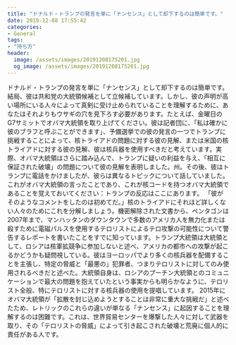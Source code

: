 ```yaml
---
title: "ドナルド・トランプの発言を単に「ナンセンス」として却下するのは簡単です。"
date: 2019-12-08 17:55:42
categories:
- General
tags:
- "持ち方"
header:
  image: /assets/images/20191208175201.jpg
  og_image: /assets/images/20191208175201.jpg
---
```


ドナルド・トランプの発言を単に「ナンセンス」として却下するのは簡単です。結局、彼は共和党の大統領候補として立候補しています。しかし、彼の声明が高い場所にいる人々によって真剣に受け止められていることを理解するために、あなたはそれよりもウサギの穴を見下ろす必要があります。たとえば、金曜日のG7サミットでオバマ大統領を取り上げてください。彼は記者団に、「私は確かに彼のブラフと呼ぶことができます」、予備選挙での彼の発言の一つでトランプに挑戦することによって、核トライアドの問題に対する彼の見解、または米国の核トライアドに対する彼の見解、彼は核兵器を使用すべきだと考えています。実際、オバマ大統領はさらに踏み込んで、トランプに疑いの利益を与え、「相互に保証された破壊」の問題について彼の見解を表明しました。州。その後、彼はトランプに電話をかけましたが、彼らは異なるトピックについて話していました。これがオバマ大統領の言ったことであり、これが核コードを持つオバマ大統領であることを覚えておいてください：トランプの反応はここにあります。 「彼がそのようなコメントをしたのは初めてだ。」核のトライアドにそれほど詳しくない人々のためにこれを分解しましょう。機密解除された文書から、ペンタゴンは2007年まで、マンハッタンのダウンタウンで多数のアメリカ人を無力化または殺すために電磁パルスを使用するテロリストによるテロ攻撃の可能性について警告するレポートを書いたことをすでに知っています。トランプ大統領は大統領として、ロシアは核軍拡競争に参加しないと述べ、アメリカの都市への攻撃が起こるかどうかも疑問視している。彼はヨーロッパでより多くの核兵器を配備することを主張し、特定の脅威と「最悪の」犯罪者、つまりテロリストに対してのみ使用されるべきだと述べた。大統領自身は、ロシアのプーチン大統領とのコミュニケーションで最大の問題を抱えていたという事実からも明らかなように、テロリスト全般、特にテロリストに対する核兵器の使用を提唱しています。 2015年にオバマ大統領が「拡散を封じ込めようとすることは非常に重大な挑戦だ」と述べたため、レトリックのこれらの違いが単なる「ナンセンス」に起因することを理解するのは困難です。これは、世界貿易センターを爆撃した人々に対して武器を取り、その「テロリストの脅威」によって引き起こされた破壊と荒廃に個人的に責任がある人です。
